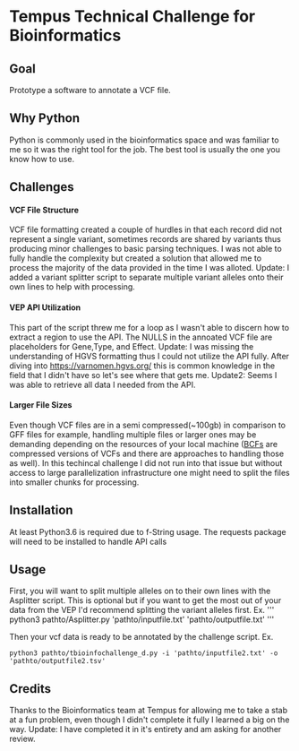 # Tempus Technical Challenge for Bioinformatics
## Goal
Prototype a software to annotate a VCF file.

## Why Python
Python is commonly used in the bioinformatics space and was familiar to me so it was the right tool for the job. The best tool is usually the one you know how to use.

## Challenges
#### VCF File Structure
VCF file formatting created a couple of hurdles in that each record did not represent a single variant, sometimes records are shared by variants thus producing minor challenges to basic parsing techniques. I was not able to fully handle the complexity but created a solution that allowed me to process the majority of the data provided in the time I was alloted. Update: I added a variant splitter script to separate multiple variant alleles onto their own lines to help with processing.

#### VEP API Utilization
This part of the script threw me for a loop as I wasn't able to discern how to extract a region to use the API. The NULLS in the annoated VCF file are placeholders for Gene,Type, and Effect. Update: I was missing the understanding of HGVS formatting thus I could not utilize the API fully. After diving into https://varnomen.hgvs.org/ this is common knowledge in the field that I didn't have so let's see where that gets me. Update2: Seems I was able to retrieve all data I needed from the API.

#### Larger File Sizes
Even though VCF files are in a semi compressed(~100gb) in comparison to GFF files for example, handling multiple files or larger ones may be demanding depending on the resources of your local machine ([BCFs](https://samtools.github.io/bcftools/howtos/index.html) are compressed versions of VCFs and there are approaches to handling those as well). In this techincal challenge I did not run into that issue but without access to large parallelization infrastructure one might need to split the files into smaller chunks for processing.

## Installation
At least Python3.6 is required due to f-String usage.
The requests package will need to be installed to handle API calls

## Usage

First, you will want to split multiple alleles on to their own lines with the Asplitter script. This is optional but if you want to get the most out of your data from the VEP I'd recommend splitting the variant alleles first.
Ex.
'''
python3 pathto/Asplitter.py 'pathto/inputfile.txt' 'pathto/outputfile.txt'
'''

Then your vcf data is ready to be annotated by the challenge script.
Ex.
```
python3 pathto/tbioinfochallenge_d.py -i 'pathto/inputfile2.txt' -o 'pathto/outputfile2.tsv'
```

## Credits
Thanks to the Bioinformatics team at Tempus for allowing me to take a stab at a fun problem, even though I didn't complete it fully I learned a big on the way. Update: I have completed it in it's entirety and am asking for another review.

